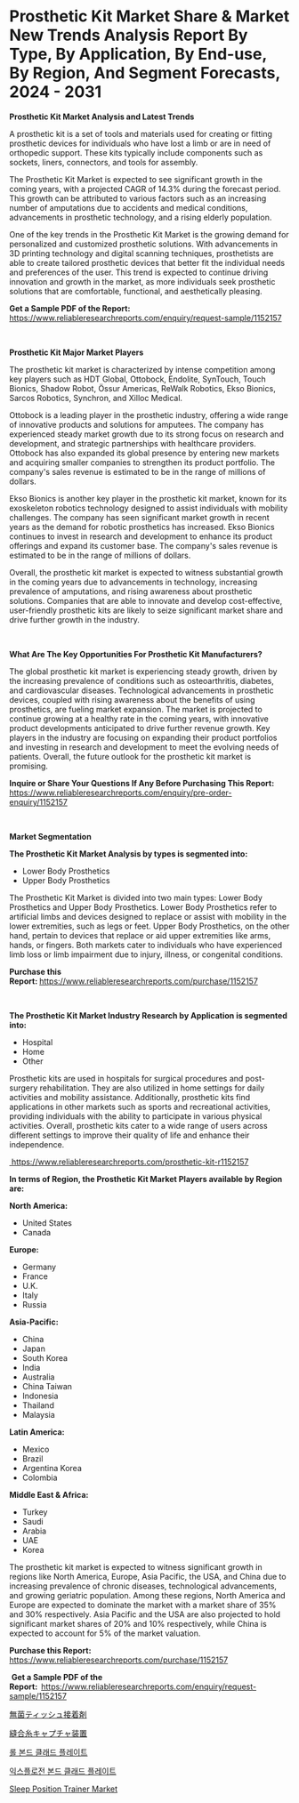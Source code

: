 <p><h1>Prosthetic Kit Market Share & Market New Trends Analysis Report By Type, By Application, By End-use, By Region, And Segment Forecasts, 2024 - 2031</h1></p><p><strong>Prosthetic Kit Market Analysis and Latest Trends</strong></p>
<p><p>A prosthetic kit is a set of tools and materials used for creating or fitting prosthetic devices for individuals who have lost a limb or are in need of orthopedic support. These kits typically include components such as sockets, liners, connectors, and tools for assembly.</p><p>The Prosthetic Kit Market is expected to see significant growth in the coming years, with a projected CAGR of 14.3% during the forecast period. This growth can be attributed to various factors such as an increasing number of amputations due to accidents and medical conditions, advancements in prosthetic technology, and a rising elderly population.</p><p>One of the key trends in the Prosthetic Kit Market is the growing demand for personalized and customized prosthetic solutions. With advancements in 3D printing technology and digital scanning techniques, prosthetists are able to create tailored prosthetic devices that better fit the individual needs and preferences of the user. This trend is expected to continue driving innovation and growth in the market, as more individuals seek prosthetic solutions that are comfortable, functional, and aesthetically pleasing.</p></p>
<p><strong>Get a Sample PDF of the Report:&nbsp;</strong> <a href="https://www.reliableresearchreports.com/enquiry/request-sample/1152157">https://www.reliableresearchreports.com/enquiry/request-sample/1152157</a></p>
<p>&nbsp;</p>
<p><strong>Prosthetic Kit Major Market Players</strong></p>
<p><p>The prosthetic kit market is characterized by intense competition among key players such as HDT Global, Ottobock, Endolite, SynTouch, Touch Bionics, Shadow Robot, Össur Americas, ReWalk Robotics, Ekso Bionics, Sarcos Robotics, Synchron, and Xilloc Medical. </p><p>Ottobock is a leading player in the prosthetic industry, offering a wide range of innovative products and solutions for amputees. The company has experienced steady market growth due to its strong focus on research and development, and strategic partnerships with healthcare providers. Ottobock has also expanded its global presence by entering new markets and acquiring smaller companies to strengthen its product portfolio. The company's sales revenue is estimated to be in the range of millions of dollars.</p><p>Ekso Bionics is another key player in the prosthetic kit market, known for its exoskeleton robotics technology designed to assist individuals with mobility challenges. The company has seen significant market growth in recent years as the demand for robotic prosthetics has increased. Ekso Bionics continues to invest in research and development to enhance its product offerings and expand its customer base. The company's sales revenue is estimated to be in the range of millions of dollars.</p><p>Overall, the prosthetic kit market is expected to witness substantial growth in the coming years due to advancements in technology, increasing prevalence of amputations, and rising awareness about prosthetic solutions. Companies that are able to innovate and develop cost-effective, user-friendly prosthetic kits are likely to seize significant market share and drive further growth in the industry.</p></p>
<p>&nbsp;</p>
<p><strong>What Are The Key Opportunities For Prosthetic Kit Manufacturers?</strong></p>
<p><p>The global prosthetic kit market is experiencing steady growth, driven by the increasing prevalence of conditions such as osteoarthritis, diabetes, and cardiovascular diseases. Technological advancements in prosthetic devices, coupled with rising awareness about the benefits of using prosthetics, are fueling market expansion. The market is projected to continue growing at a healthy rate in the coming years, with innovative product developments anticipated to drive further revenue growth. Key players in the industry are focusing on expanding their product portfolios and investing in research and development to meet the evolving needs of patients. Overall, the future outlook for the prosthetic kit market is promising.</p></p>
<p><strong>Inquire or Share Your Questions If Any Before Purchasing This Report:</strong> <a href="https://www.reliableresearchreports.com/enquiry/pre-order-enquiry/1152157">https://www.reliableresearchreports.com/enquiry/pre-order-enquiry/1152157</a></p>
<p>&nbsp;</p>
<p><strong>Market Segmentation</strong></p>
<p><strong>The Prosthetic Kit Market Analysis by types is segmented into:</strong></p>
<p><ul><li>Lower Body Prosthetics</li><li>Upper Body Prosthetics</li></ul></p>
<p><p>The Prosthetic Kit Market is divided into two main types: Lower Body Prosthetics and Upper Body Prosthetics. Lower Body Prosthetics refer to artificial limbs and devices designed to replace or assist with mobility in the lower extremities, such as legs or feet. Upper Body Prosthetics, on the other hand, pertain to devices that replace or aid upper extremities like arms, hands, or fingers. Both markets cater to individuals who have experienced limb loss or limb impairment due to injury, illness, or congenital conditions.</p></p>
<p><strong>Purchase this Report:&nbsp;</strong><a href="https://www.reliableresearchreports.com/purchase/1152157">https://www.reliableresearchreports.com/purchase/1152157</a></p>
<p>&nbsp;</p>
<p><strong>The Prosthetic Kit Market Industry Research by Application is segmented into:</strong></p>
<p><ul><li>Hospital</li><li>Home</li><li>Other</li></ul></p>
<p><p>Prosthetic kits are used in hospitals for surgical procedures and post-surgery rehabilitation. They are also utilized in home settings for daily activities and mobility assistance. Additionally, prosthetic kits find applications in other markets such as sports and recreational activities, providing individuals with the ability to participate in various physical activities. Overall, prosthetic kits cater to a wide range of users across different settings to improve their quality of life and enhance their independence.</p></p>
<p><a href="https://www.reliableresearchreports.com/prosthetic-kit-r1152157">&nbsp;https://www.reliableresearchreports.com/prosthetic-kit-r1152157</a></p>
<p><strong>In terms of Region, the Prosthetic Kit Market Players available by Region are:</strong></p>
<p>
    <p> <strong> North America: </strong>
        <ul>
            <li>United States</li>
            <li>Canada</li>
        </ul>
        </p> 
    <p> <strong> Europe: </strong>
        <ul>
            <li>Germany</li>
            <li>France</li>
            <li>U.K.</li>
            <li>Italy</li>
            <li>Russia</li>
        </ul>
        </p> 
    <p> <strong> Asia-Pacific: </strong>
        <ul>
            <li>China</li>
            <li>Japan</li>
            <li>South Korea</li>
            <li>India</li>
            <li>Australia</li>
            <li>China Taiwan</li>
            <li>Indonesia</li>
            <li>Thailand</li>
            <li>Malaysia</li>
        </ul>
        </p> 
    <p> <strong> Latin America: </strong>
        <ul>
            <li>Mexico</li>
            <li>Brazil</li>
            <li>Argentina Korea</li>
            <li>Colombia</li>
        </ul>
        </p> 
    <p> <strong> Middle East & Africa: </strong>
        <ul>
            <li>Turkey</li>
            <li>Saudi</li>
            <li>Arabia</li>
            <li>UAE</li>
            <li>Korea</li>
        </ul>
    </p>
    </p>
<p><p>The prosthetic kit market is expected to witness significant growth in regions like North America, Europe, Asia Pacific, the USA, and China due to increasing prevalence of chronic diseases, technological advancements, and growing geriatric population. Among these regions, North America and Europe are expected to dominate the market with a market share of 35% and 30% respectively. Asia Pacific and the USA are also projected to hold significant market shares of 20% and 10% respectively, while China is expected to account for 5% of the market valuation.</p></p>
<p><strong>Purchase this Report: </strong><a href="https://www.reliableresearchreports.com/purchase/1152157">https://www.reliableresearchreports.com/purchase/1152157</a></p>
<p>&nbsp;<strong>Get a Sample PDF of the Report:&nbsp;&nbsp;</strong><a href="https://www.reliableresearchreports.com/enquiry/request-sample/1152157">https://www.reliableresearchreports.com/enquiry/request-sample/1152157</a></p>
<p><strong></strong></p>
<p><p><a href="https://github.com/FrancoWeber2023/Market-Research-Report-List-1/blob/main/304907049732.md">無菌ティッシュ接着剤</a></p><p><a href="https://github.com/kegley4963/Market-Research-Report-List-1/blob/main/669787549731.md">縫合糸キャプチャ装置</a></p><p><a href="https://github.com/oajzkywllm460/Market-Research-Report-List-2/blob/main/939662144669.md">롤 본드 클래드 플레이트</a></p><p><a href="https://github.com/darrellockm3ytan895656/Market-Research-Report-List-1/blob/main/704554844668.md">익스플로전 본드 클래드 플레이트</a></p><p><a href="https://github.com/RyleeBauch2023/Market-Research-Report-List-1/blob/main/sleep-position-trainer-market.md">Sleep Position Trainer Market</a></p></p>
